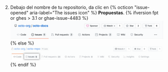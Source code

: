 2. Debajo del nombre de tu repositorio, da clic en
{% octicon "issue-opened" aria-label="The issues icon" %} **Propuestas**.
   {% ifversion fpt or ghes > 3.1 or ghae-issue-4483 %}
   ![Pestaña de informe de problemas](/assets/images/help/repository/repo-tabs-issues.png){% else %}
![Issues tab](/assets/images/enterprise/3.1/help/repository/repo-tabs-issues.png){% endif %}
